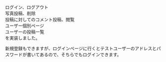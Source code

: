 ログイン、ログアウト<br>
写真投稿、削除<br>
投稿に対してのコメント投稿、閲覧<br>
ユーザー個別ページ<br>
ユーザーの投稿一覧<br>
を実装しました。<br>

新規登録もできますが、ログインページに行くとテストユーザーのアドレスとパスワードが書いてあるので、そちらでもログインできます。
